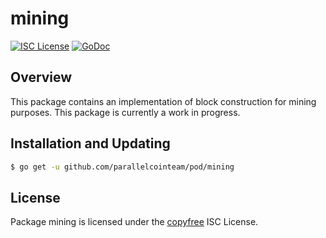 # mining

[![ISC License](http://img.shields.io/badge/license-ISC-blue.svg)](http://copyfree.org)
[![GoDoc](https://img.shields.io/badge/godoc-reference-blue.svg)](http://godoc.org/github.com/parallelcointeam/pod/mining)

## Overview

This package contains an implementation of block construction for mining purposes. This package is currently a work in progress.

## Installation and Updating

```bash
$ go get -u github.com/parallelcointeam/pod/mining
```

## License

Package mining is licensed under the [copyfree](http://copyfree.org) ISC License.
